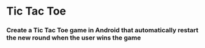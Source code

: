 # Tic Tac Toe
<h3>Create a Tic Tac Toe game in Android that automatically restart the new round when the user wins the game</h3>
